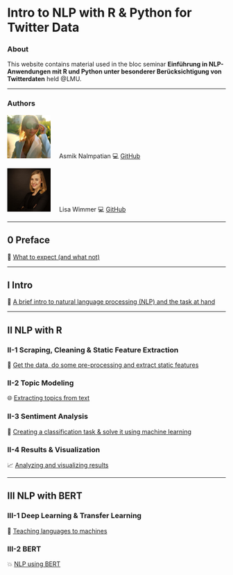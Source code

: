 # Intro to NLP with R & Python for Twitter Data
### About

This website contains material used in the bloc seminar **Einführung in NLP-Anwendungen mit R und Python unter besonderer Berücksichtigung von Twitterdaten** held @LMU.

***

### Authors

<img src="figures/bild_asmik.jfif" width="100" height="100"> &nbsp; &nbsp; Asmik Nalmpatian 💻 [GitHub](https://github.com/asmiknalmpatian)

<img src="figures/bild_lisa.jpg" width="100" height="100"> &nbsp; &nbsp; Lisa Wimmer 💻 [GitHub](https://github.com/lisa-wm) 

***

## **0 Preface**
<!-- [Contents](pages/0_preface.html) -->
🧭 [What to expect (and what not)](0_preface.html)

***

## **I Intro**
💬 [A brief intro to natural language processing (NLP) and the task at hand](1_intro.html)

***

## **II NLP with R**
### **II-1 Scraping, Cleaning & Static Feature Extraction**
💼 [Get the data, do some pre-processing and extract static features](2_1_scraping_static.html)

### **II-2 Topic Modeling**
🌐 [Extracting topics from text](2_2_topic_modeling.html)

### **II-3 Sentiment Analysis**
🚀 [Creating a classification task & solve it using machine learning](template.html)

### **II-4 Results & Visualization**
📈 [Analyzing and visualizing results](template.html)

***

## **III NLP with BERT**
### **III-1 Deep Learning & Transfer Learning**
🧠 [Teaching languages to machines](template.html)

### **III-2 BERT**
💥 [NLP using BERT](template.html)
